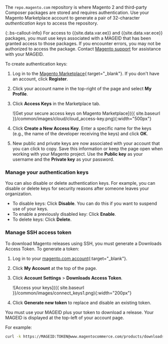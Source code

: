 The `repo.magento.com` repository is where Magento 2 and third-party Composer packages are stored and requires authentication. Use your Magento Marketplace account to generate a pair of 32-character *authentication keys* to access the repository.

{:.bs-callout-info}
For access to {{site.data.var.ee}} and {{site.data.var.ece}} packages, you must use keys associated with a MAGEID that has been granted access to those packages. If you encounter errors, you may not be authorized to access the package. Contact [Magento support](https://magento.com/support) for assistance with your MAGEID.

To create authentication keys:

1. Log in to the [Magento Marketplace](https://marketplace.magento.com){:target="_blank"}. If you don't have an account, click **Register**.
1. Click your account name in the top-right of the page and select **My Profile**.

1. Click **Access Keys** in the Marketplace tab.

   ![Get your secure access keys on Magento Marketplace]({{ site.baseurl }}/common/images/cloud/cloud_access-key.png){:width="500px"}

1. Click **Create a New Access Key**. Enter a specific name for the keys (e.g., the name of the developer receiving the keys) and click **OK**.

1. New public and private keys are now associated with your account that you can click to copy. Save this information or keep the page open when working with your Magento project. Use the **Public key** as your username and the **Private key** as your password.

### Manage your authentication keys

You can also disable or delete authentication keys. For example, you can disable or delete keys for security reasons after someone leaves your organization.

*  To disable keys: Click **Disable**. You can do this if you want to suspend use of your keys.
*  To enable a previously disabled key: Click **Enable**.
*  To delete keys: Click **Delete**.

### Manage SSH access token

To download Magento releases using SSH, you must generate a Downloads Access Token. To generate a token:

1. Log in to your [magento.com account](https://www.magentocommerce.com/products/customer/account/login){:target="_blank"}.
1. Click **My Account** at the top of the page.
1. Click **Account Settings** > **Downloads Access Token**.

   ![Access your keys]({{ site.baseurl }}/common/images/connect_keys1.png){:width="200px"}

1. Click **Generate new token** to replace and disable an existing token.

You must use your MAGEID plus your token to download a release. Your MAGEID is displayed at the top-left of your account page.

For example:

```bash
curl -k https://MAGEID:TOKEN@www.magentocommerce.com/products/downloads/info/help
```
